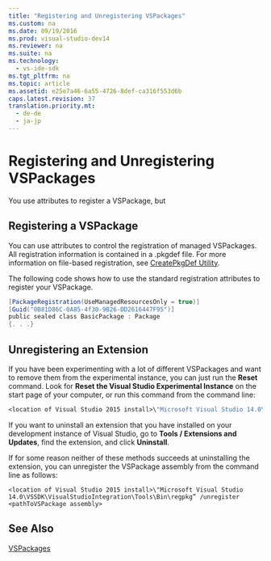 ```yaml
---
title: "Registering and Unregistering VSPackages"
ms.custom: na
ms.date: 09/19/2016
ms.prod: visual-studio-dev14
ms.reviewer: na
ms.suite: na
ms.technology: 
  - vs-ide-sdk
ms.tgt_pltfrm: na
ms.topic: article
ms.assetid: e25e7a46-6a55-4726-8def-ca316f553d6b
caps.latest.revision: 37
translation.priority.mt: 
  - de-de
  - ja-jp
---
```

# Registering and Unregistering VSPackages
You use attributes to register a VSPackage, but  
  
## Registering a VSPackage  
 You can use attributes to control the registration of managed VSPackages. All registration information is contained in a .pkgdef file. For more information on file-based registration, see [CreatePkgDef Utility](../vs140/CreatePkgDef-Utility.md).  
  
 The following code shows how to use the standard registration attributes to register your VSPackage.  
  
```c#  
[PackageRegistration(UseManagedResourcesOnly = true)]  
[Guid("0B81D86C-0A85-4f30-9B26-DD2616447F95")]  
public sealed class BasicPackage : Package  
{. . .}  
```  
  
## Unregistering an Extension  
 If you have been experimenting with a lot of different VSPackages and want to remove them from the experimental instance, you can just run the **Reset** command. Look for **Reset the Visual Studio Experimental Instance** on the start page of your computer, or run this command from the command line:  
  
```vb  
<location of Visual Studio 2015 install>\"Microsoft Visual Studio 14.0\VSSDK\VisualStudioIntegration\Tools\Bin\CreateExpInstance.exe" /Reset /VSInstance=14.0 /RootSuffix=Exp  
```  
  
 If you want to uninstall an extension that you have installed on your development instance of Visual Studio, go to **Tools / Extensions and Updates**, find the extension, and click **Uninstall**.  
  
 If for some reason neither of these methods succeeds at uninstalling the extension, you can unregister the VSPackage assembly from the command line as follows:  
  
```  
<location of Visual Studio 2015 install>\"Microsoft Visual Studio 14.0\VSSDK\VisualStudioIntegration\Tools\Bin\regpkg” /unregister <pathToVSPackage assembly>  
```  
  
## See Also  
 [VSPackages](../vs140/VSPackages.md)